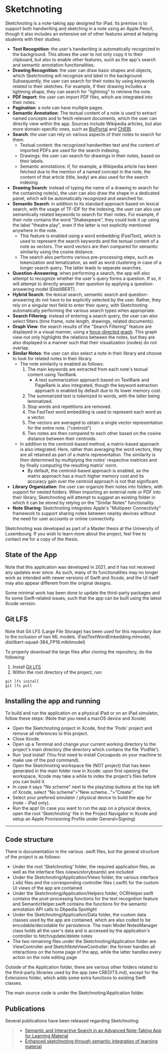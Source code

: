 #  Sketchnoting

Sketchnoting is a note-taking app designed for iPad. Its premise is to support both handwriting and sketching in a note using an Apple Pencil, though it also includes an extensive set of other features aimed at helping students with their studies:
- **Text Recognition**: the user's handwriting is automatically recognized in the background. This allows the user to not only copy it to their clipboard, but also to enable other features, such as the app's search and semantic annotation functionalities.
- **Drawing Recognition:** the user can draw basic shapes and objects, which Sketchnoting will recognize and label in the background. Subsequently, the user can search for their notes by using keywords related to their sketches. For example, if their drawing includes a lightning shape, they can search for "lightning" to retrieve the note.
- **PDF Import**: the user can import PDF files, which are integrated into their notes.
- **Pagination**: a note can have multiple pages.
- **Semantic Annotation**: The textual content of a note is used to extract named concepts and to fetch relevant documents, which the user can directly view within the app. Sources include Wikipedia articles, but also more domain-specific ones, such as [BioPortal](https://bioportal.bioontology.org/) and [CHEBI](https://www.ebi.ac.uk/chebi/).
- **Search**: the user can rely on various aspects of their notes to search for them.
    - Textual content: the recognized handwritten text and the content of imported PDFs are used for the search indexing.
    - Drawings: the user can search for drawings in their notes, based on their labels.
    - Semantic annotations: if, for example, a Wikipedia article has been fetched due to the mention of a named concept in the note, the content of that article (title, body) are also used for the search indexing.
- **Drawing Search**: instead of typing the name of a drawing to search for the containing note(s), the user can also draw the shape in a dedicated panel, which will be automatically recognized and searched for.
- **Semantic Search**: in addition to its standard approach based on lexical search, with the usage of TF-IDF for the indexing, the user can also use semantically related keywords to search for their notes. For example, if their note contains the word "Shakespeare", they could look it up using the label "theatre play", even if the latter is not explicitly mentioned anywhere in the note.
    - This feature is enabled using a word embedding (FastText), which is used to represent the search keywords and the textual content of a note as vectors. The word vectors are then compared for semantic similarity using the cosine distance.
    - The search also performs various pre-processing steps, such as tokenization and lematization, as well as word clustering in case of a longer search query. The latter leads to separate searches.
- **Question-Answering**: when performing a search, the app will also attempt to recognize whether the user's query forms a question. If so, it will attempt to directly answer their question by applying a question-answering model (DistillBERT).
- **Hybrid Search**: the lexical search, semantic search and question-answering do not have to be explicitly selected by the user. Rather, they rely on a singular text field to enter their query, with Sketchnoting automatically performing the various search types when appropriate.
- **Search Filtering**: instead of entering a search query, the user can also select filters (time frame, note length, drawings, related documents).
- **Graph View**: the search results of the "Search Filtering" feature are displayed in a visual manner, using a [force-directed graph](https://en.wikipedia.org/wiki/Force-directed_graph_drawing). This graph view not only highlights the relations between the notes, but they are also displayed in a manner such that their visualization (nodes) do not overlap.
- **Similar Notes**: the user can also select a note in their library and choose to look for related notes in their library.
    - The note similarity is enabled as follows:
        1. The main keywords are extracted from each note's textual content using TextRank.
            - A text summarization approach based on TextRank and PageRank is also integrated, though the keyword extraction approach is enabled by default due to its lower memory cost.
        2. The summarized text is tokenized to words, with the latter being lemmatized.
        3. Stop words and repetitions are removed.
        4. The FastText word embedding is used to represent each word as a vector.
        5. The vectors are averaged to obtain a single vector representation for the entire note. ("centroid")
        6. Two notes are then compared to each other based on the cosine distance between their centroids.
    - In addition to the centroid-based method, a matrix-based approach is also integrated. Here, rather than averaging the word vectors, they are all retained as part of a matrix representation. The similarity is then determined by multiplying the notes' respective matrices and by finally computing the resulting matrix' norm.
        - By default, the centroid-based approach is enabled, as the matrix approach has a much higher memory cost and its accuracy gain over the centroid approach is not that significant.
- **Library Organization**: the user can organize their notes into folders, with support for nested folders. When importing an external note or PDF into their library, Sketchnoting will attempt to suggest an existing folder in which it can be stored by relying on the "Similar Notes" functionality.
- **Note Sharing**: Sketchnoting integrates Apple's "Multipeer Connectivity" framework to support sharing notes between nearby devices without the need for user accounts or online connectivity.

Sketchnoting was developed as part of a Master thesis at the University of Luxembourg. If you wish to learn more about the project, feel free to contact me for a copy of the thesis.

## State of the App

Note that this application was developed in 2021, and it has not received any updates ever since. As such, many of its functionalities may no longer work as intended with newer versions of Swift and Xcode, and the UI itself may also appear different from the original designs.

Some minimal work has been done to update the third-party packages and fix some Swift-related issues, such that the app can be built using the latest Xcode version.

## Git LFS

Note that Git LFS (Large File Storage) has been used for this repository due to the inclusion of two ML models. (FastTextWordEmbedding.mlmodel, distilbert-squad-384_FP16.mlkitmodel)

To properly download the large files after cloning the repository, do the following:
1. Install [Git LFS](https://git-lfs.com/)
2. Within the root directory of the project, run:
```shell
git lfs install
git lfs pull
```

## Installing the app and running
To build and run the application on a physical iPad or on an iPad simulator, follow these steps: (Note that you need a macOS device and Xcode)

- Open the Sketchnoting project in Xcode, find the 'Pods' project and remove all references to this project.
- Close Xcode.
- Open up a Terminal and change your current working directory to the project's main directory (the directory which contains the file 'Podfile').
- Run 'pod install' (You first need to install Cocoapods on your machine to make use of the pod command).
- Open the Sketchnoting workspace file (NOT project) that has been generated in the main folder now in Xcode: upon first opening the workspace, Xcode may take a while to index the project's files before you can build it.
- In case it says "No scheme" next to the play/stop buttons at the top left of Xcode, select "No scheme">"New scheme...">"Create".
- Select your prefered simulator / physical device to build the app for (note - iPad only).
- Run the app! (In case you want to run the app on a physical device, open the root 'Sketchnoting' file in the Project Navigator in Xcode and setup an Apple Provisioning Profile under General>Signing)

--------------
## Code structure
There is documentation in the various .swift files, but the general structure of the project is as follows:

- Under the root 'Sketchnoting' folder, the required application files, as well as the interface files (views/storyboards) are included
- Under the Sketchnoting/Application/Views folder, the various interface (.xib) files and the corresponding controller files (.swift) for the custom UI views of the app are contained
- Under the Sketchnoting/Application/Helpers folder, OCRHelper.swift contains the post-processing functions for the text recognition feature and SemanticHelper.swift contains the functions for the semantic annotation API calls to Dbpedia Spotlight
- Under the Sketchnoting/Application/Data folder, the custom data classes used by the app are contained, which are also coded to be encodable/decodable for persistence. The main Model NotesManager class holds all the user's data and is accessed by the application's controller to fetch/update/delete notes
- The two remaining files under the Sketchnoting/Application folder are ViewController and SketchNoteViewController: the former handles all interactions on the home page of the app, while the latter handles every action on the note editing page

Outside of the Application folder, there are various other folders related to the third-party libraries used by the app (see CREDITS.md), except for the Extensions folder, which adds some extra functions to existing Swift classes.

The main source code is under the Sketchnoting/Application folder.

## Publications

Several publications have been released regarding Sketchnoting:
> - [Semantic and Interactive Search in an Advanced Note-Taking App for Learning Material](https://link.springer.com/chapter/10.1007/978-3-031-05657-4_2)
> - [Enhanced sketchnoting through semantic integration of learning material](https://link.springer.com/chapter/10.1007/978-3-030-32475-9_25)